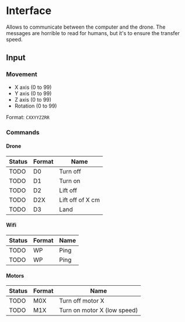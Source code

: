 # Interface

Allows to communicate between the computer and the drone. The messages are horrible to read for humans, but it's to ensure the transfer speed.

## Input

### Movement

- X axis (0 to 99)
- Y axis (0 to 99)
- Z axis (0 to 99)
- Rotation (0 to 99)

Format: `CXXYYZZRR`

### Commands

#### Drone

| Status | Format | Name             |
| ------ | ------ | ---------------- |
| TODO   | D0     | Turn off         |
| TODO   | D1     | Turn on          |
| TODO   | D2     | Lift off         |
| TODO   | D2X    | Lift off of X cm |
| TODO   | D3     | Land             |

#### Wifi

| Status | Format | Name |
| ------ | ------ | ---- |
| TODO   | WP     | Ping |
| TODO   | WP     | Ping |

#### Motors

| Status | Format | Name                        |
| ------ | ------ | --------------------------- |
| TODO   | M0X    | Turn off motor X            |
| TODO   | M1X    | Turn on motor X (low speed) |
